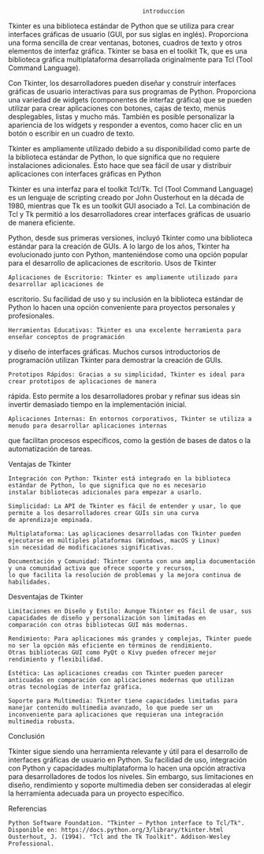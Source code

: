                                           introduccion

Tkinter es una biblioteca estándar de Python que se utiliza para crear interfaces gráficas de 
usuario (GUI, por sus siglas en inglés). Proporciona una forma sencilla de crear ventanas,
botones, cuadros de texto y otros elementos de interfaz gráfica. Tkinter se basa en el toolkit
Tk, que es una biblioteca gráfica multiplataforma desarrollada originalmente para Tcl
(Tool Command Language).

Con Tkinter, los desarrolladores pueden diseñar y construir interfaces gráficas de usuario
interactivas para sus programas de Python. Proporciona una variedad de widgets (componentes 
de interfaz gráfica) que se pueden utilizar para crear aplicaciones con botones, cajas de 
texto, menús desplegables, listas y mucho más. También es posible personalizar la apariencia 
de los widgets y responder a eventos, como hacer clic en un botón o escribir en un cuadro de texto.

Tkinter es ampliamente utilizado debido a su disponibilidad como parte de la biblioteca estándar de
Python, lo que significa que no requiere instalaciones adicionales. Esto hace que sea fácil de usar 
y distribuir aplicaciones con interfaces gráficas en Python


Tkinter es una interfaz para el toolkit Tcl/Tk. Tcl (Tool Command Language) es un lenguaje de
scripting creado por John Ousterhout en la década de 1980, mientras que Tk es un toolkit GUI 
asociado a Tcl. La combinación de Tcl y Tk permitió a los desarrolladores crear interfaces
gráficas de usuario de manera eficiente.

Python, desde sus primeras versiones, incluyó Tkinter como una biblioteca estándar para la creación
de GUIs. A lo largo de los años, Tkinter ha evolucionado junto con Python, manteniéndose como una 
opción popular para el desarrollo de aplicaciones de escritorio.
Usos de Tkinter

    Aplicaciones de Escritorio: Tkinter es ampliamente utilizado para desarrollar aplicaciones de
escritorio. Su facilidad de uso y su inclusión en la biblioteca estándar de Python lo hacen una 
opción conveniente para proyectos personales y profesionales.

    Herramientas Educativas: Tkinter es una excelente herramienta para enseñar conceptos de programación
y diseño de interfaces gráficas. Muchos cursos introductorios de programación utilizan Tkinter para demostrar 
la creación de GUIs.

    Prototipos Rápidos: Gracias a su simplicidad, Tkinter es ideal para crear prototipos de aplicaciones de manera
rápida. Esto permite a los desarrolladores probar y refinar sus ideas sin invertir demasiado tiempo en la implementación
inicial.

    Aplicaciones Internas: En entornos corporativos, Tkinter se utiliza a menudo para desarrollar aplicaciones internas
que facilitan procesos específicos, como la gestión de bases de datos o la automatización de tareas.

Ventajas de Tkinter

    Integración con Python: Tkinter está integrado en la biblioteca estándar de Python, lo que significa que no es necesario
    instalar bibliotecas adicionales para empezar a usarlo.

    Simplicidad: La API de Tkinter es fácil de entender y usar, lo que permite a los desarrolladores crear GUIs sin una curva 
    de aprendizaje empinada.

    Multiplataforma: Las aplicaciones desarrolladas con Tkinter pueden ejecutarse en múltiples plataformas (Windows, macOS y Linux)
    sin necesidad de modificaciones significativas.

    Documentación y Comunidad: Tkinter cuenta con una amplia documentación y una comunidad activa que ofrece soporte y recursos, 
    lo que facilita la resolución de problemas y la mejora continua de habilidades.

Desventajas de Tkinter

    Limitaciones en Diseño y Estilo: Aunque Tkinter es fácil de usar, sus capacidades de diseño y personalización son limitadas en
    comparación con otras bibliotecas GUI más modernas.

    Rendimiento: Para aplicaciones más grandes y complejas, Tkinter puede no ser la opción más eficiente en términos de rendimiento.
    Otras bibliotecas GUI como PyQt o Kivy pueden ofrecer mejor rendimiento y flexibilidad.

    Estética: Las aplicaciones creadas con Tkinter pueden parecer anticuadas en comparación con aplicaciones modernas que utilizan 
    otras tecnologías de interfaz gráfica.

    Soporte para Multimedia: Tkinter tiene capacidades limitadas para manejar contenido multimedia avanzado, lo que puede ser un 
    inconveniente para aplicaciones que requieran una integración multimedia robusta.

Conclusión

Tkinter sigue siendo una herramienta relevante y útil para el desarrollo de interfaces gráficas de usuario en Python. Su facilidad de uso,
integración con Python y capacidades multiplataforma lo hacen una opción atractiva para desarrolladores de todos los niveles. Sin embargo, 
sus limitaciones en diseño, rendimiento y soporte multimedia deben ser consideradas al elegir la herramienta adecuada 
para un proyecto específico.

Referencias

    Python Software Foundation. "Tkinter — Python interface to Tcl/Tk". Disponible en: https://docs.python.org/3/library/tkinter.html
    Ousterhout, J. (1994). "Tcl and the Tk Toolkit". Addison-Wesley Professional.

